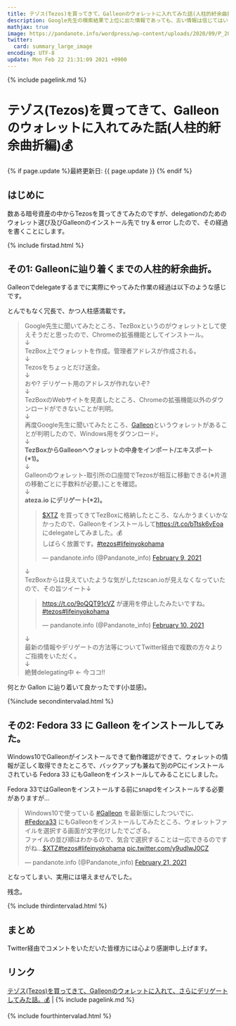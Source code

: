 ```yaml
---
title: テゾス(Tezos)を買ってきて、Galleonのウォレットに入れてみた話(人柱的紆余曲折編)💰 - panda大学習帳外伝
description: Google先生の検索結果で上位に出た情報であっても、古い情報は信じてはいけませんよ的な話です。
mathjax: true
image: https://pandanote.info/wordpress/wp-content/uploads/2020/09/P_20200905_173319_vHDR_On_HP-scaled.jpg
twitter: 
  card: summary_large_image
encoding: UTF-8
update: Mon Feb 22 21:31:09 2021 +0900
---
```

{% include pagelink.md %}
# テゾス(Tezos)を買ってきて、Galleonのウォレットに入れてみた話(人柱的紆余曲折編)💰
{% if page.update %}最終更新日: {{ page.update }} {% endif %}
## はじめに
数ある暗号資産の中からTezosを買ってきてみたのですが、delegationのためのウォレット選び及びGalleonのインストール先で try & error したので、その経過を書くことにします。

{% include firstad.html %}

## その1: Galleonに辿り着くまでの人柱的紆余曲折。
Galleonでdelegateするまでに実際にやってみた作業の経過は以下のような感じです。

とんでもなく冗長で、かつ人柱感満載です。

>Google先生に聞いてみたところ、TezBoxというのがウォレットとして使えそうだと思ったので、Chromeの拡張機能としてインストール。<br>
>   ↓<br>
>TezBox上でウォレットを作成。管理者アドレスが作成される。<br>
>   ↓<br>
>Tezosをちょっとだけ送金。<br>
>   ↓<br>
>おや? デリゲート用のアドレスが作れないぞ?<br>
>   ↓<br>
>TezBoxのWebサイトを見直したところ、Chromeの拡張機能以外のダウンロードができないことが判明。<br>
>   ↓<br>
>再度Google先生に聞いてみたところ、<a href="https://cryptonomic.tech/galleon.html">Galleon</a>というウォレットがあることが判明したので、Windows用をダウンロード。<br>
>   ↓<br>
><strong>TezBoxからGalleonへウォレットの中身をインポート/エキスポート(*1)。</strong><br>
>   ↓<br>
>Galleonのウォレット-取引所の口座間でTezosが相互に移動できる(※片道の移動ごとに手数料が必要。)ことを確認。<br>
>   ↓<br>
><strong>ateza.io にデリゲート(*2)。</strong>
><blockquote class="twitter-tweet"><p lang="ja" dir="ltr"><a href="https://twitter.com/search?q=%24XTZ&amp;src=ctag&amp;ref_src=twsrc%5Etfw">$XTZ</a> を買ってきてTezBoxに格納したところ、なんかうまくいかなかったので、Galleonをインストールして<a href="https://t.co/bTtsk6vEoa">https://t.co/bTtsk6vEoa</a>にdelegateしてみました。💰<br>しばらく放置です。<a href="https://twitter.com/hashtag/tezos?src=hash&amp;ref_src=twsrc%5Etfw">#tezos</a><a href="https://twitter.com/hashtag/lifeinyokohama?src=hash&amp;ref_src=twsrc%5Etfw">#lifeinyokohama</a></p>&mdash; pandanote.info (@Pandanote_info) <a href="https://twitter.com/Pandanote_info/status/1359135135493361668?ref_src=twsrc%5Etfw">February 9, 2021</a></blockquote> <script async src="https://platform.twitter.com/widgets.js" charset="utf-8"></script>
>   ↓<br>
>TezBoxからは見えていたような気がしたtzscan.ioが見えなくなっていたので、その旨ツイート↓
><blockquote class="twitter-tweet"><p lang="ja" dir="ltr"><a href="https://t.co/9oQQT91cVZ">https://t.co/9oQQT91cVZ</a> が運用を停止したみたいですね。<a href="https://twitter.com/hashtag/tezos?src=hash&amp;ref_src=twsrc%5Etfw">#tezos</a><a href="https://twitter.com/hashtag/lifeinyokohama?src=hash&amp;ref_src=twsrc%5Etfw">#lifeinyokohama</a></p>&mdash; pandanote.info (@Pandanote_info) <a href="https://twitter.com/Pandanote_info/status/1359497603864358915?ref_src=twsrc%5Etfw">February 10, 2021</a></blockquote> <script async src="https://platform.twitter.com/widgets.js" charset="utf-8"></script>
>   ↓<br>
>最新の情報やデリゲートの方法等についてTwitter経由で複数の方々よりご指摘をいただく。<br>
>   ↓<br>
>絶賛delegating中 ← 今ココ!!

何とか Gallon に辿り着いて良かったです(小並感)。

{%include secondintervalad.html %}

## その2: Fedora 33 に Galleon をインストールしてみた。
Windows10でGalleonがインストールできて動作確認ができて、ウォレットの情報が正しく取得できたところで、バックアップも兼ねて別のPCにインストールされている Fedora 33 にもGalleonをインストールしてみることにしました。

Fedora 33ではGalleonをインストールする前にsnapdをインストールする必要がありますが…

<blockquote class="twitter-tweet"><p lang="ja" dir="ltr">Windows10で使っている <a href="https://twitter.com/hashtag/Galleon?src=hash&amp;ref_src=twsrc%5Etfw">#Galleon</a> を最新版にしたついでに、<a href="https://twitter.com/hashtag/Fedora33?src=hash&amp;ref_src=twsrc%5Etfw">#Fedora33</a> にもGalleonをインストールしてみたところ、ウォレットファイルを選択する画面が文字化けしたでござる。<br>ファイルの並び順はわかるので、気合で選択することは一応できるのですがね…<a href="https://twitter.com/search?q=%24XTZ&amp;src=ctag&amp;ref_src=twsrc%5Etfw">$XTZ</a><a href="https://twitter.com/hashtag/tezos?src=hash&amp;ref_src=twsrc%5Etfw">#tezos</a><a href="https://twitter.com/hashtag/lifeinyokohama?src=hash&amp;ref_src=twsrc%5Etfw">#lifeinyokohama</a> <a href="https://t.co/y9udlwJ0CZ">pic.twitter.com/y9udlwJ0CZ</a></p>&mdash; pandanote.info (@Pandanote_info) <a href="https://twitter.com/Pandanote_info/status/1363343773401419776?ref_src=twsrc%5Etfw">February 21, 2021</a></blockquote> <script async src="https://platform.twitter.com/widgets.js" charset="utf-8"></script>

となってしまい、実用には堪えませんでした。

残念。

{% include thirdintervalad.html %}

## まとめ
Twitter経由でコメントをいただいた皆様方には心より感謝申し上げます。

## リンク
[テゾス(Tezos)を買ってきて、Galleonのウォレットに入れて、さらにデリゲートしてみた話。💰](https://pandanote.info/?p=7281) \| {% include pagelink.md %}

{% include fourthintervalad.html %}
